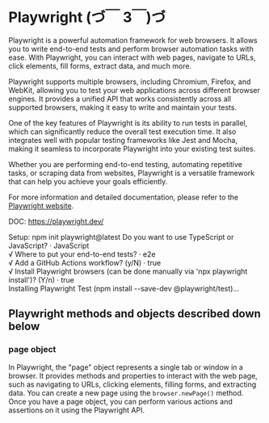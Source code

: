 # Playwright (づ￣ 3￣)づ

Playwright is a powerful automation framework for web browsers. It allows you to write end-to-end tests and perform browser automation tasks with ease. With Playwright, you can interact with web pages, navigate to URLs, click elements, fill forms, extract data, and much more.

Playwright supports multiple browsers, including Chromium, Firefox, and WebKit, allowing you to test your web applications across different browser engines. It provides a unified API that works consistently across all supported browsers, making it easy to write and maintain your tests.

One of the key features of Playwright is its ability to run tests in parallel, which can significantly reduce the overall test execution time. It also integrates well with popular testing frameworks like Jest and Mocha, making it seamless to incorporate Playwright into your existing test suites.

Whether you are performing end-to-end testing, automating repetitive tasks, or scraping data from websites, Playwright is a versatile framework that can help you achieve your goals efficiently.

For more information and detailed documentation, please refer to the [Playwright website](https://playwright.dev/).


DOC: https://playwright.dev/

Setup:
npm init playwright@latest
Do you want to use TypeScript or JavaScript? · JavaScript  
√ Where to put your end-to-end tests? · e2e   
√ Add a GitHub Actions workflow? (y/N) · true  
√ Install Playwright browsers (can be done manually via 'npx playwright install')? (Y/n) · true  
Installing Playwright Test (npm install --save-dev @playwright/test)…  

## Playwright methods and objects described down below

### page object
In Playwright, the "page" object represents a single tab or window in a browser. It provides methods and properties to interact with the web page, such as navigating to URLs, clicking elements, filling forms, and extracting data. You can create a new page using the `browser.newPage()` method. Once you have a page object, you can perform various actions and assertions on it using the Playwright API.
